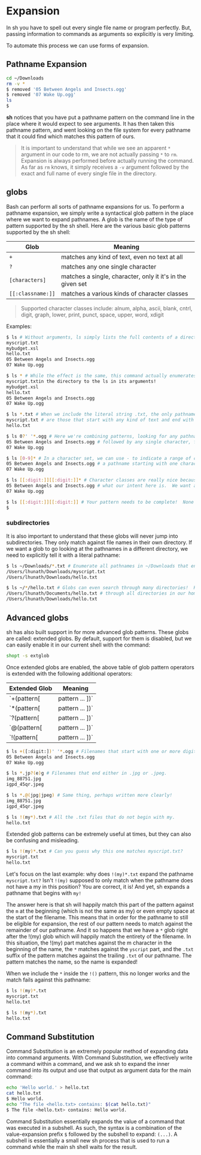 # Expansion

In sh you have to spell out every single file name or program perfectly. But, passing information to commands as arguments so explicitly is very limiting.

To automate this process we can use forms of expansion.

## Pathname Expansion

```sh
cd ~/Downloads
rm -v *
$ removed '05 Between Angels and Insects.ogg'
$ removed '07 Wake Up.ogg'
ls
$
```

**sh** notices that you have put a pathname pattern on the command line in the place where it would expect to see arguments. It has then taken this pathname pattern, and went looking on the file system for every pathname that it could find which matches this pattern of ours.

> It is important to understand that while we see an apparent `*` argument in our code to rm, we are not actually passing `*` to `rm`. Expansion is always performed before actually running the command. As far as `rm` knows, it simply receives a `-v` argument followed by the exact and full name of every single file in the directory.

## globs

Bash can perform all sorts of pathname expansions for us. To perform a pathname expansion, we simply write a syntactical glob pattern in the place where we want to expand pathnames. A glob is the name of the type of pattern supported by the sh shell. Here are the various basic glob patterns supported by the sh shell:

| Glob              | Meaning                                                    |
| ----------------- | ---------------------------------------------------------- |
| `+`               | matches any kind of text, even no text at all              |
| `?`               | matches any one single character                           |
| `[characters]`    | matches a single, character, only it it's in the given set |
| `[[:classname:]]` | matches a various kinds of character classes               |

> Supported character classes include: alnum, alpha, ascii, blank, cntrl, digit, graph, lower, print, punct, space, upper, word, xdigit

Examples:

```sh
$ ls # Without arguments, ls simply lists the full contents of a directory.
myscript.txt
mybudget.xsl
hello.txt
05 Between Angels and Insects.ogg
07 Wake Up.ogg

$ ls * # While the effect is the same, this command actually enumerates every single file
myscript.txtin the directory to the ls in its arguments!
mybudget.xsl
hello.txt
05 Between Angels and Insects.ogg
07 Wake Up.ogg

$ ls *.txt # When we include the literal string .txt, the only pathnames that still match the pattern
myscript.txt # are those that start with any kind of text and end with the literal string .txt.
hello.txt

$ ls 0?' '*.ogg # Here we're combining patterns, looking for any pathname start starts with a 0,
05 Between Angels and Insects.ogg # followed by any single character, followed by a literal space, ending in .ogg.
07 Wake Up.ogg

$ ls [0-9]* # In a character set, we can use - to indicate a range of characters.  This will match
05 Between Angels and Insects.ogg # a pathname starting with one character between 0 and 9 followed by any other text.
07 Wake Up.ogg

$ ls [[:digit:]][[:digit:]]* # Character classes are really nice because they speak for us: they tell us exactly
05 Between Angels and Insects.ogg # what our intent here is.  We want any pathname that start with two digits.
07 Wake Up.ogg

$ ls [[:digit:]][[:digit:]] # Your pattern needs to be complete!  None of our filenames is only just a single digit.
$
```

### subdirectories

It is also important to understand that these globs will never jump into subdirectories. They only match against file names in their own directory. If we want a glob to go looking at the pathnames in a different directory, we need to explicitly tell it with a literal pathname:

```sh
$ ls ~/Downloads/*.txt # Enumerate all pathnames in ~/Downloads that end with .txt.
/Users/lhunath/Downloads/myscript.txt
/Users/lhunath/Downloads/hello.txt

$ ls ~/*/hello.txt # Globs can even search through many directories!  Here sh will search
/Users/lhunath/Documents/hello.txt # through all directories in our home directory for a file that's called hello.txt.
/Users/lhunath/Downloads/hello.txt
```

## Advanced globs

sh has also built support in for more advanced glob patterns. These globs are called: extended globs. By default, support for them is disabled, but we can easily enable it in our current shell with the command:

```sh
shopt -s extglob
```

Once extended globs are enabled, the above table of glob pattern operators is extended with the following additional operators:

Extended Glob | Meaning
-------------|----------------
`+(pattern[ | pattern ... ])` | Matches when any of the patterns in the list appears, once or many times over. Reads: *at least one of ....*
`*(pattern[ | pattern ... ])` | Matches when any of the patterns in the list appears, once, not at all, or many times over. Reads: *however many of ....*
`?(pattern[ | pattern ... ])` | Matches when any of the patterns in the list appears, once or not at all. Reads: maybe one of ....
`@(pattern[ | pattern ... ])` | Matches when any of the patterns in the list appears just once. Reads: *one of ....*
`!(pattern[ | pattern ... ])` | Matches only when none of the patterns in the list appear. Reads: *none of ....*

```sh
$ ls +([:digit:])' '*.ogg # Filenames that start with one or more digits.
05 Between Angels and Insects.ogg
07 Wake Up.ogg

$ ls *.jp?(e)g # Filenames that end either in .jpg or .jpeg.
img_88751.jpg
igpd_45qr.jpeg

$ ls *.@(jpg|jpeg) # Same thing, perhaps written more clearly!
img_88751.jpg
igpd_45qr.jpeg

$ ls !(my*).txt # All the .txt files that do not begin with my.
hello.txt
```

Extended glob patterns can be extremely useful at times, but they can also be confusing and misleading.

```sh
$ ls !(my)*.txt # Can you guess why this one matches myscript.txt?
myscript.txt
hello.txt
```

Let's focus on the last example: why does `!(my)*.txt` expand the pathname `myscript.txt?` Isn't `!(my)` supposed to only match when the pathname does not have a my in this position? You are correct, it is! And yet, sh expands a pathname that begins with `my!`

The answer here is that sh will happily match this part of the pattern against the `m` at the beginning (which is not the same as my) or even empty space at the start of the filename. This means that in order for the pathname to still be eligible for expansion, the rest of our pattern needs to match against the remainder of our pathname. And it so happens that we have a `*` glob right after the !(my) glob which will happily match the entirety of the filename. In this situation, the !(my) part matches against the m character in the beginning of the name, the `*` matches against the `yscript` part, and the `.txt` suffix of the pattern matches against the trailing `.txt` of our pathname. The pattern matches the name, so the name is expanded!

When we include the `*` inside the `!()` pattern, this no longer works and the match fails against this pathname:

```sh
$ ls !(my)*.txt
myscript.txt
hello.txt

$ ls !(my*).txt
hello.txt
```

## Command Substitution

Command Substitution is an extremely popular method of expanding data into command arguments. With Command Substitution, we effectively write a command within a command, and we ask sh to expand the inner command into its output and use that output as argument data for the main command:

```sh
echo 'Hello world.' > hello.txt
cat hello.txt
$ Hello world.
echo "The file <hello.txt> contains: $(cat hello.txt)"
$ The file <hello.txt> contains: Hello world.
```

Command Substitution essentially expands the value of a command that was executed in a subshell. As such, the syntax is a combination of the value-expansion prefix `$` followed by the subshell to expand: `(...)`. A subshell is essentially a small new sh process that is used to run a command while the main sh shell waits for the result.
